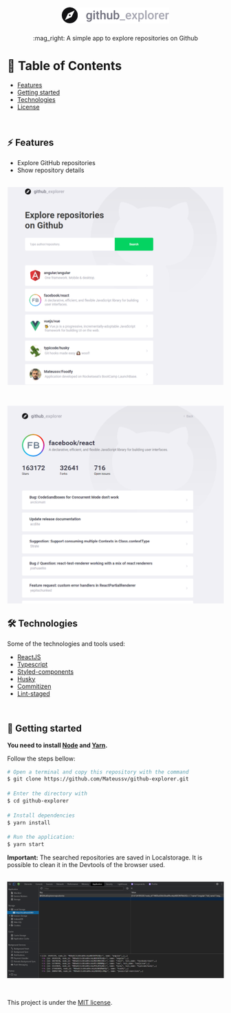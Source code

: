 <h1 align='center'>
  <img src="github/logo.svg" width="250">
</h1>

<p align='center'>:mag_right: A simple app to explore repositories on Github<p>

# :pushpin: Table of Contents

- [Features](#zap-features)
- [Getting started](#runner-getting-started)
- [Technologies](#hammer_and_wrench-technologies)
- [License](#closed_book-license)

<br>

## :zap: Features

- Explore GitHub repositories
- Show repository details
<br><br>

<p align="center">
  <img src="github/Dashboard.png" height="460" alt="Dashboard">
</p>
<br>

<p align="center">
  <img src="github/Repository.png" height="460" alt="Repository">
</p>

## :hammer_and_wrench: Technologies

Some of the technologies and tools used:

- [ReactJS](https://reactjs.org/)
- [Typescript](https://www.typescriptlang.org/)
- [Styled-components](https://styled-components.com/)
- [Husky](https://github.com/typicode/husky)
- [Commitizen](https://github.com/commitizen/cz-cli)
- [Lint-staged](https://github.com/okonet/lint-staged)

<br>

## :runner: Getting started

**You need to install [Node](https://nodejs.org/en/) and [Yarn](https://yarnpkg.com/getting-started).**

Follow the steps bellow:

```bash
# Open a terminal and copy this repository with the command
$ git clone https://github.com/Mateussv/github-explorer.git

# Enter the directory with
$ cd github-explorer

# Install dependencies
$ yarn install

# Run the application:
$ yarn start

```

**Important:** The searched repositories are saved in Localstorage. It is possible to clean it in the Devtools of the browser used.
<br><br>
<p><img src="github/devtools.png"></p>

<br>


This project is under the [MIT license](https://github.com/Mateussv/github-explorer/blob/master/LICENSE).
